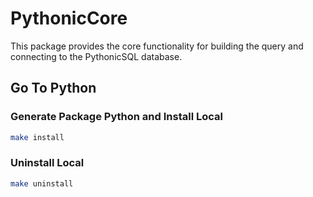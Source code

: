 # PythonicCore

This package provides the core functionality for building the query and connecting to the PythonicSQL database.

## Go To Python

### Generate Package Python and Install Local

```sh
make install
```

### Uninstall Local

```sh
make uninstall
```
